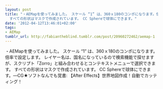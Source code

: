 ```yaml
---
layout: post
title: "・AEMapを使ってみました。 スケール “1” は、360ｘ180のコンポになります。倍率で設定します。 レイヤー名は、国名になっているので検索機能で探せますが、スクリプト「Zorro」と組み合わせるとコンテキストメニューで選択できます。
  すべての形状はマスクで作成されています。 CC Sphereで球体にできます。"
date: '2012-04-12T13:46:01+02:00'
tags:
- AEMap
tumblr_url: http://fabiantheblind.tumblr.com/post/20960272462/aemap-1
---
```

・AEMapを使ってみました。 スケール “1” は、360ｘ180のコンポになります。倍率で設定します。 レイヤー名は、国名になっているので検索機能で探せますが、スクリプト「Zorro」と組み合わせるとコンテキストメニューで選択できます。 すべての形状はマスクで作成されています。 CC Sphereで球体にできます。—CG★ソフトなんでも覚書: 【After Effects】世界地図作成！自動でカッティング！
